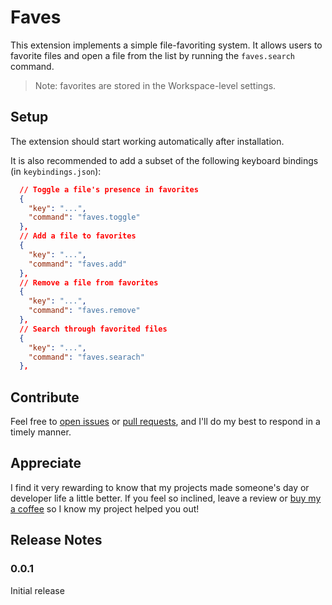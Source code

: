 # Faves

This extension implements a simple file-favoriting system. It allows users to
favorite files and open a file from the list by running the `faves.search`
command.

> Note: favorites are stored in the Workspace-level settings.

## Setup

The extension should start working automatically after installation.

It is also recommended to add a subset of the following keyboard bindings (in
`keybindings.json`):

```json
  // Toggle a file's presence in favorites
  {
    "key": "...",
    "command": "faves.toggle"
  },
  // Add a file to favorites
  {
    "key": "...",
    "command": "faves.add"
  },
  // Remove a file from favorites
  {
    "key": "...",
    "command": "faves.remove"
  },
  // Search through favorited files
  {
    "key": "...",
    "command": "faves.searach"
  },
```

## Contribute

Feel free to
[open issues](https://github.com/leep-frog/termin-all-or-nothing/issues) or
[pull requests](https://github.com/leep-frog/termin-all-or-nothing/pulls),
and I'll do my best to respond in a timely manner.

## Appreciate

I find it very rewarding to know that my projects made someone's day or
developer life a little better. If you feel so inclined, leave a review
or [buy my a coffee](https://paypal.me/sleepfrog) so I know my project helped
you out!

## Release Notes

### 0.0.1

Initial release
